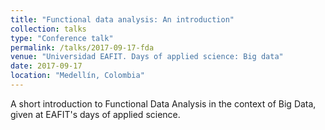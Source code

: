 ```yaml
---
title: "Functional data analysis: An introduction"
collection: talks
type: "Conference talk"
permalink: /talks/2017-09-17-fda
venue: "Universidad EAFIT. Days of applied science: Big data"
date: 2017-09-17
location: "Medellín, Colombia"
---
```


A short introduction to Functional Data Analysis in the context of Big Data, given at EAFIT's days of applied science.